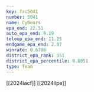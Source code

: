 ```yaml
---
key: frc5041
number: 5041
name: CyBears
epa_end: 22.51
auto_epa_end: 9.19
teleop_epa_end: 11.25
endgame_epa_end: 2.07
winrate: 0.6786
district_epa_rank: 351
district_epa_percentile: 0.8051
type: Team
---
```

[[2024iacf]]
[[2024ilpe]]
